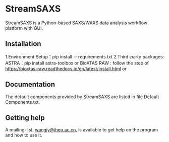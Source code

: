 # StreamSAXS <br>
StreamSAXS is a Python-based SAXS/WAXS data analysis workflow platform with GUI. <br>
## Installation <br>
1.Environment Setup：pip install -r requirements.txt
2.Third-party packages: 
   ASTRA：pip install astra-toolbox or 
   BioXTAS RAW : follow the step of https://bioxtas-raw.readthedocs.io/en/latest/install.html or
## Documentation <br>
The default components provided by StreamSAXS are listed in file Default Components.txt.<br>
## Getting help
A mailing-list, wangjy@ihep.ac.cn, is available to get help on the program and how to use it. 
